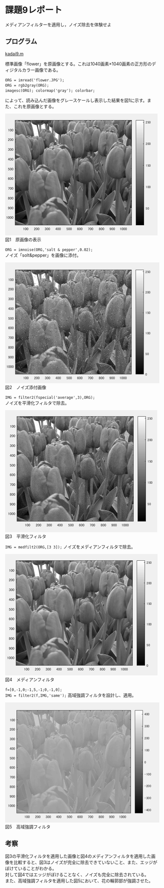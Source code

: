# 課題9レポート
メディアンフィルターを適用し，ノイズ除去を体験せよ  

## プログラム
[kadai9.m](https://github.com/waka0310mikity/MATLAB-/blob/master/kadai9.m)  

標準画像「flower」を原画像とする。これは1040画素×1040画素の正方形のディジタルカラー画像である。

`ORG = imread('flower.JPG');`  
`ORG = rgb2gray(ORG);`  
`imagesc(ORG); colormap('gray'); colorbar;`

によって、読み込んだ画像をグレースケールし表示した結果を図1に示す。また、これを原画像とする。  

![原画像の表示](https://github.com/waka0310mikity/MATLAB-/blob/master/images/kadai9IMG1.PNG "原画像の表示")  
図1　原画像の表示

`ORG = imnoise(ORG,'salt & pepper',0.02);`  
ノイズ「solt&pepper」を画像に添付。

![ノイズ添付画像](https://github.com/waka0310mikity/MATLAB-/blob/master/images/kadai9IMG2.PNG "ノイズ添付画像")  
図2　ノイズ添付画像

`IMG = filter2(fspecial('average',3),ORG);`  
ノイズを平滑化フィルタで除去。

![平滑化フィルタ](https://github.com/waka0310mikity/MATLAB-/blob/master/images/kadai9IMG3.PNG "平滑化フィルタ")  
図3　平滑化フィルタ

`IMG = medfilt2(ORG,[3 3]);`
ノイズをメディアンフィルタで除去。

![メディアンフィルタ](https://github.com/waka0310mikity/MATLAB-/blob/master/images/kadai9IMG4.PNG "メディアンフィルタ")  
図4　メディアンフィルタ

`f=[0,-1,0;-1,5,-1;0,-1,0];`  
`IMG = filter2(f,IMG,'same');`
高域強調フィルタを設計し、適用。

![高域強調フィルタ](https://github.com/waka0310mikity/MATLAB-/blob/master/images/kadai9IMG5.PNG "高域強調フィルタ")  
図5　高域強調フィルタ

## 考察
図3の平滑化フィルタを適用した画像と図4のメディアンフィルタを適用した画像を比較すると、図3はノイズが完全に除去できていないこと、また、エッジがぼけていることがわかる。  
対して図4ではエッジがぼけることなく、ノイズも完全に除去されている。  
また、高域強調フィルタを適用した図5において、花の輪郭部が強調させた。
